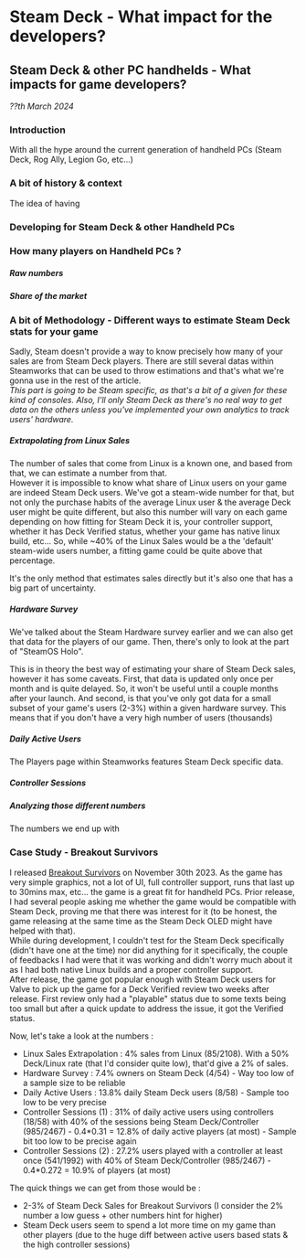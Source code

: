 # Steam Deck - What impact for the developers?
## Steam Deck & other PC handhelds - What impacts for game developers?
*??th March 2024*

### Introduction
With all the hype around the current generation of handheld PCs (Steam Deck, Rog Ally, Legion Go, etc...)

### A bit of history & context
The idea of having 

### Developing for Steam Deck & other Handheld PCs

### How many players on Handheld PCs ?

##### Raw numbers

##### Share of the market

### A bit of Methodology - Different ways to estimate Steam Deck stats for your game
Sadly, Steam doesn't provide a way to know precisely how many of your sales are from Steam Deck players. There are still several datas within Steamworks that can be used to throw estimations and that's what we're gonna use in the rest of the article.  
*This part is going to be Steam specific, as that's a bit of a given for these kind of consoles. Also, I'll only Steam Deck as there's no real way to get data on the others unless you've implemented your own analytics to track users' hardware.*

##### Extrapolating from Linux Sales
The number of sales that come from Linux is a known one, and based from that, we can estimate a number from that.    
However it is impossible to know what share of Linux users on your game are indeed Steam Deck users. We've got a steam-wide number for that, but not only the purchase habits of the average Linux user & the average Deck user might be quite different, but also this number will vary on each game depending on how fitting for Steam Deck it is, your controller support, whether it has Deck Verified status, whether your game has native linux build, etc... So, while ~40% of the Linux Sales would be a the 'default' steam-wide users number, a fitting game could be quite above that percentage.  

It's the only method that estimates sales directly but it's also one that has a big part of uncertainty.

##### Hardware Survey
We've talked about the Steam Hardware survey earlier and we can also get that data for the players of our game. Then, there's only to look at the part of "SteamOS Holo".

This is in theory the best way of estimating your share of Steam Deck sales, however it has some caveats.
First, that data is updated only once per month and is quite delayed. So, it won't be useful until a couple months after your launch.
And second, is that you've only got data for a small subset of your game's users (2-3%) within a given hardware survey. This means that if you don't have a very high number of users (thousands)

##### Daily Active Users
The Players page within Steamworks features Steam Deck specific data.

##### Controller Sessions


##### Analyzing those different numbers
The numbers we end up with 

### Case Study - Breakout Survivors
I released [Breakout Survivors](https://store.steampowered.com/app/2468060/Breakout_Survivors/) on November 30th 2023. As the game has very simple graphics, not a lot of UI, full controller support, runs that last up to 30mins max, etc... the game is a great fit for handheld PCs. Prior release, I had several people asking me whether the game would be compatible with Steam Deck, proving me that there was interest for it (to be honest, the game releasing at the same time as the Steam Deck OLED might have helped with that).  
While during development, I couldn't test for the Steam Deck specifically (didn't have one at the time) nor did anything for it specifically, the couple of feedbacks I had were that it was working and didn't worry much about it as I had both native Linux builds and a proper controller support.  
After release, the game got popular enough with Steam Deck users for Valve to pick up the game for a Deck Verified review two weeks after release. First review only had a "playable" status due to some texts being too small but after a quick update to address the issue, it got the Verified status.

Now, let's take a look at the numbers :
- Linux Sales Extrapolation : 4% sales from Linux (85/2108). With a 50% Deck/Linux rate (that I'd consider quite low), that'd give a 2% of sales.
- Hardware Survey : 7.4% owners on Steam Deck (4/54) - Way too low of a sample size to be reliable
- Daily Active Users : 13.8% daily Steam Deck users (8/58) - Sample too low to be very precise
- Controller Sessions (1) : 31% of daily active users using controllers (18/58) with 40% of the sessions being Steam Deck/Controller (985/2467) - 0.4\*0.31 = 12.8% of daily active players (at most) - Sample bit too low to be precise again
- Controller Sessions (2) : 27.2% users played with a controller at least once (541/1992) with 40% of Steam Deck/Controller (985/2467) - 0.4\*0.272 = 10.9% of players (at most)

The quick things we can get from those would be :
- 2-3% of Steam Deck Sales for Breakout Survivors (I consider the 2% number a low guess + other numbers hint for higher)
- Steam Deck users seem to spend a lot more time on my game than other players (due to the huge diff between active users based stats & the high controller sessions)